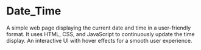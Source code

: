 # Date_Time
A simple web page displaying the current date and time in a user-friendly format. It uses HTML, CSS, and JavaScript to continuously update the time display. An interactive UI with hover effects for a smooth user experience.
